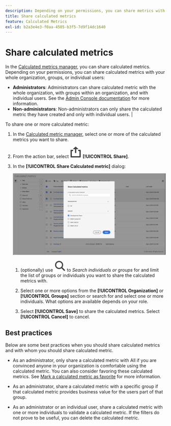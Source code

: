 ```yaml
---
description: Depending on your permissions, you can share metrics with your whole organization, groups, or individual users.
title: Share calculated metrics
feature: Calculated Metrics
exl-id: b2a3e4e3-f0aa-4505-b3f5-7d9f14dc1640
---
```

# Share calculated metrics

In the [Calculated metrics manager](cm-manager.md), you can share calculated metrics. Depending on your permissions, you can share calculated metrics with your whole organization, groups, or individual users: 

* **Administrators**: Administrators can share calculated metric with the whole organization, with groups within an organization, and with individual users. See the [Admin Console documentation](https://helpx.adobe.com/enterprise/using/manage-products.html) for more information. 
* **Non-administrators**: Non-administrators can only share the calculated metric they have created and only with individual users. |

To share one or more calculated metric:

1. In the [Calculated metric manager](cm-manager), select one or more of the calculated metrics you want to share.
1. From the action bar, select ![Share](/help/assets/icons/Share.svg) **[!UICONTROL Share]**.
1. In the **[!UICONTROL Share Calculated metric]** dialog:
   
   ![Share calculated metrics dialog](assets/share-calculated-metrics-dialog.png)

   1. (optionally) use ![Search](/help/assets/icons/Search.svg) to *Search individuals or groups* for and limit the list of groups or individuals you want to share the calculated metrics with.
   
   1. Select one or more options from the **[!UICONTROL Organization]** or **[!UICONTROL Groups]** section or search for and select one or more individuals. What options are available depends on your role.

   1. Select **[!UICONTROL Save]** to share the calculated metrics. Select **[!UICONTROL Cancel]** to cancel.

## Best practices

Below are some best practices when you should share calculated metrics and with whom you should share calculated metric.

* As an administrator, only share a calculated metric with All if you are convinced anyone in your organization is comfortable using the calculated metric. You can also consider favoring these calculated metrics. See [Mark a calculated metric as favorite](cm-favorite.md) for more information.

* As an administrator, share a calculated metric with a specific group if that calculated metric provides business value for the users part of that group.

* As an administrator or an individual user, share a calculated metric with one or more individuals to validate a calculated metric. If the filters do not prove to be useful, you can delete the calculated metric.  


<!--

Depending on your permissions, you can share metrics with your whole organization, groups, or individual users.

|  Role | Permissions |
|---|---|
|  Administrator  | Can share metrics with All, with Groups, and with Users. Groups are set up as permission groups in the Admin console.  |
|  Non-Administrator  | Can share metrics only with individual users.  |

To share a calculated metric:

1. In the Calculated metrics manager, mark the checkbox next to the metric you want to share.

   ![Calculated metrics manager showing the available icons across the top of the window including Hide Filters, Tag, Share, Delete, and Copy.](assets/cm_task_bar.png)

1. Select the **[!UICONTROL Share]** icon. ![](https://spectrum.adobe.com/static/icons/workflow_18/Smock_Share_18_N.svg)

   The Share Calculated metric dialog box displays.

   ![Share Calculated metric window with All selected for the Organization.](assets/cm_share.png)

1. Select **[!UICONTROL Share]**.

1. Choose who you want to share with:

   * **[!UICONTROL All]** (Administrators only): Shares with all users in the organization.

     Consider sharing with all only if it's of use to the entire company and everyone is comfortable using it. In this case, you should also consider making it an [approved metric](/help/components/calc-metrics/cm-workflow/cm-approving.md).
   
   * **[!UICONTROL Groups]** (Administrators only): Select any groups you want to share with.

     Consider sharing with a group if the metric provides good business value for that team.
   
   * **[!UICONTROL Individual users]**: Search for and select the individual users you want to share with.

      This is the only share option available to all users. Administrators might want to use this option to vet and validate a metric prior to making it available to a group or to everyone. If the metric isn't useful, it can be discarded. Administrators should not officially approve this type of metric.

1. Select **[!UICONTROL Share]**.

   The Shared icon appears next to the metric: ![](https://spectrum.adobe.com/static/icons/workflow_18/Smock_Share_18_N.svg).

1. You can filter on metrics shared with you by going to **[!UICONTROL Filters]** > **[!UICONTROL Other Filters]** > **[!UICONTROL Shared with Me]**.

1. (Optional) To filter the list of calculated metrics in the Calculated metrics manager to show only metrics that are shared with you, select the **Filter** icon, expand **[!UICONTROL Other filters]**, then select **[!UICONTROL Shared with me]**.

-->